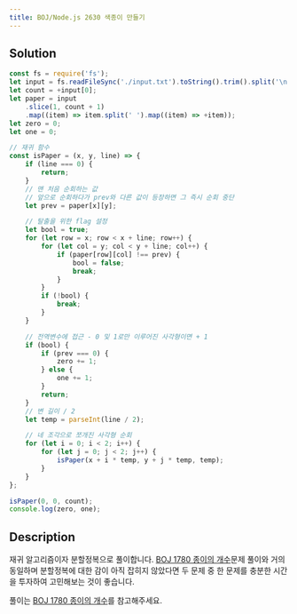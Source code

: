 ```yaml
---
title: BOJ/Node.js 2630 색종이 만들기
---
```


## Solution

```javascript
const fs = require('fs');
let input = fs.readFileSync('./input.txt').toString().trim().split('\n');
let count = +input[0];
let paper = input
    .slice(1, count + 1)
    .map((item) => item.split(' ').map((item) => +item));
let zero = 0;
let one = 0;

// 재귀 함수
const isPaper = (x, y, line) => {
    if (line === 0) {
        return;
    }
    // 맨 처음 순회하는 값
    // 앞으로 순회하다가 prev와 다른 값이 등장하면 그 즉시 순회 중단
    let prev = paper[x][y];

    // 탈출을 위한 flag 설정
    let bool = true;
    for (let row = x; row < x + line; row++) {
        for (let col = y; col < y + line; col++) {
            if (paper[row][col] !== prev) {
                bool = false;
                break;
            }
        }
        if (!bool) {
            break;
        }
    }

    // 전역변수에 접근 - 0 및 1로만 이루어진 사각형이면 + 1
    if (bool) {
        if (prev === 0) {
            zero += 1;
        } else {
            one += 1;
        }
        return;
    }
    // 변 길이 / 2
    let temp = parseInt(line / 2);

    // 네 조각으로 쪼개진 사각형 순회
    for (let i = 0; i < 2; i++) {
        for (let j = 0; j < 2; j++) {
            isPaper(x + i * temp, y + j * temp, temp);
        }
    }
};

isPaper(0, 0, count);
console.log(zero, one);
```

## Description

재귀 알고리즘이자 분할정복으로 풀이합니다. [BOJ 1780 종이의 개수](./1780.md)문제 풀이와 거의 동일하며 분할정복에 대한 감이 아직 잡히지 않았다면 두 문제 중 한 문제를 충분한 시간을 투자하여 고민해보는 것이 좋습니다.

풀이는 [BOJ 1780 종이의 개수](./1780.md)를 참고해주세요.
